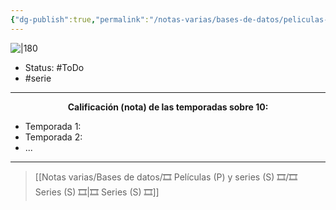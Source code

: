 ```yaml
---
{"dg-publish":true,"permalink":"/notas-varias/bases-de-datos/peliculas-p-y-series-s/s-the-last-of-us/"}
---
```



![|180](https://m.media-amazon.com/images/M/MV5BZGUzYTI3M2EtZmM0Yy00NGUyLWI4ODEtN2Q3ZGJlYzhhZjU3XkEyXkFqcGdeQXVyNTM0OTY1OQ@@._V1_SX300.jpg)

- Status:  #ToDo
- #serie

---

**<center>Calificación (nota) de las temporadas sobre 10:</center>**

- Temporada 1: 
- Temporada 2: 
- ...

---

> [[Notas varias/Bases de datos/🎞️ Películas (P) y series (S) 🎞️/🎞️ Series (S) 🎞️\|🎞️ Series (S) 🎞️]]